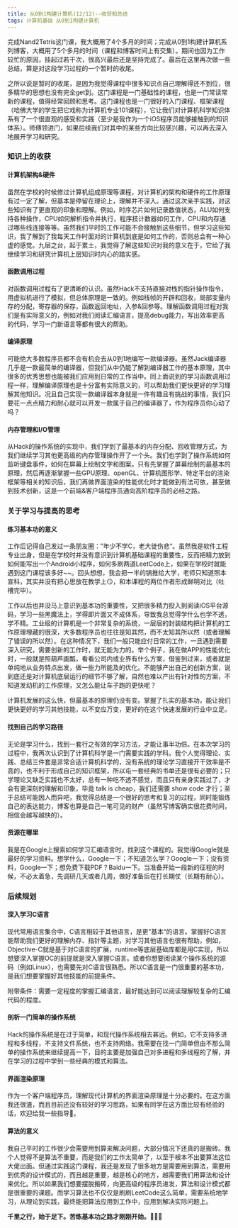 ```yaml
---
title: 从0到1构建计算机(12/12)--收获和总结
tags: 计算机基础 从0到1构建计算机
---
```


完成Nand2Tetris这门课，我大概用了4个多月的时间；完成从0到1构建计算机系列博客，大概用了5个多月的时间（课程和博客时间上有交集）。期间也因为工作较忙的原因，挂起过若干次，很高兴最后还是坚持完成了。最后在这里再次做一些总结，算是对这段学习过程的一个暂时的收尾。

之所以说是暂时的收尾，是因为我觉得课程中很多知识点自己理解得还不到位，很多精华的思想也没有完全get到。这门课程是一门基础性的课程，也是一门常读常新的课程，值得经常回顾和思考。这门课程也是一门很好的入门课程、框架课程（哈佛大学的学生把它戏称为计算机专业101课程），它让我们对计算机科学知识体系有了一个很直观的感受和实践（至少是我作为一个iOS程序员能够接触到的知识体系）。师傅领进门，如果后续我们对其中的某些方向比较感兴趣，可以再去深入地展开学习和研究。

### 知识上的收获

#### 计算机架构&硬件

虽然在学校的时候修过计算机组成原理等课程，对计算机的架构和硬件的工作原理有过一定了解，但基本是停留在理论上，理解并不深入。通过这次亲手实践，对这些知识有了更直观的印象和理解。例如，时序芯片如何记录数值状态，ALU如何支持各种操作，CPU如何解析指令并执行，程序技计数器如何工作，CPU和内存通过哪些线连接等等。虽然我们平时的工作可能不会接触到这些细节，但学习这些知识，我了解到了我每天工作时面对的计算机到底是如何工作的，否则总会有一种心虚的感觉。九层之台，起于累土，我觉得了解这些知识对我的意义在于，它给了我继续学习和研究计算机上层知识时内心的踏实感。

#### 函数调用过程

对函数调用过程有了更清晰的认识。虽然Hack不支持直接对栈的指针操作指令，用虚拟机进行了模拟，但总体原理是一致的。例如栈帧的开辟和回收，局部变量内存的分配，寄存器的保存，函数返回地址，入参&回参等。理解函数调用过程对我们是有实际意义的，例如对我们阅读汇编语言，提高debug能力，写出效率更高的代码，学习一门新语言等都有很大的帮助。

#### 编译原理

可能绝大多数程序员都不会有机会去从0到1地编写一款编译器。虽然Jack编译器几乎是一款最简单的编译器，但我们从中仍能了解到编译器工作的基本原理，其中很多的优秀思想也能被我们应用到日常的工作当中。同上面说到的学习函数调用过程一样，理解编译原理也是十分富有实际意义的，可以帮助我们更快更好的学习理解其他知识。况且自己实现一款编译器本身就是一件有趣且有挑战的事情，我们只要花一点点精力和耐心就可以开发一款属于自己的编译器了，作为程序员你心动了吗？

#### 内存管理和I/O管理

从Hack的操作系统的实现中，我们学到了最基本的内存分配、回收管理方式，为我们继续学习其他更高级的内存管理操作开了一个头。我们也学到了操作系统如何监听键盘事件，如何在屏幕上绘制文字和图案。只有先掌握了屏幕绘制的最基本的原理，然后再逐渐掌握一些GPU原理、openGL、计算机图形学、特定平台的渲染框架等相关的知识后，我们再做界面渲染的性能优化时才能做到有法可依，甚至做到技术创新，这是一个前端&客户端程序员通向高阶程序员的必经之路。

### 关于学习与提高的思考

#### 练习基本功的意义

工作后记得自己发过一条朋友圈：”年少不学C，老大徒伤悲“。虽然我是软件工程专业出身，但是在学校时并没有意识到计算机基础课程的重要性，反而把精力放到如何能写出一个Android小程序，如何多刷两道LeetCode上，如果在学校时就能遇到这门课程该多好~~。回头想想，我会把一半的锅推给大学，老师只知道照本宣科，其实并没有把心思放在教学上😏，和本课程的两位作者形成鲜明对比（吐槽完毕）。

工作以后也并没马上意识到基本功的重要性，又把很多精力投入到阅读iOS平台源码，学习一些黑魔法上，学得即片面又不成体系，导致我总觉得学什么也学不透，学不精。工业级的计算机是一个非常复杂的系统，一层层的封装结构把计算机的工作原理埋藏的很深，大多数程序员也往往是知其然，而不太知其所以然（或者理解了错误的所以然）。在这种情况下，我们一般只能应付日常的工作，一旦遇到需要深入研究，需要创新的工作时，就无能为力的。举个例子，我在做APP的性能优化时，一般就是照葫芦画瓢，看看公司内或业界有什么方案，借鉴到过来，或者就是单纯地从业务特点出发，做一些力所能及的优化。不能够产出自己的创新方案，说到底还是对计算机底层运行的细节不够了解，自然也难以产出有针对性的方案，不知道发动机的工作原理，又怎么能让车子跑的更快呢？

计算机发展的这么快，但最基本的原理仍没有变。掌握了扎实的基本功，能让我们更快更好的学习其他技能，以不变应万变，更好的在这个快速发展的行业中立足。

#### 找到自己的学习路径

无论是学习什么，找到一套行之有效的学习方法，才能让事半功倍。在本次学习的过程中，我再次认识到了计算机科学是一门需要实践的学科。我个人觉得理论、实践、总结三件套是非常合适计算机科学的，没有系统的理论学习直接开干效率是不高的，也不利于形成自己的知识框架，所以屯一套经典的书单还是很有必要的；只学理论又缺乏实践也不太好，总有一种吃不透不感觉，而且只有亲身实践过了，才会有更深刻的理解和印象，毕竟 talk is cheap，我们还需要 show code 才行；至于总结可能因人而异吧，我觉得总结是一个很好的思考和复习的过程，同时能锻炼自己的表达能力，博客也算是自己一笔可见的财产（虽然写博客确实很花费时间，相信会越写越快的）。

#### 资源在哪里

我是在Google上搜索如何学习汇编语言时，找到这个课程的。我觉得Google就是最好的学习资料。想学什么，Google一下；不知道怎么学？Google一下；没有资料，Google一下；想免费下载PDF？Baidu一下。当准备开始一段新的征程的时候，不必太着急，先调研几天或者几周，做好准备后在打长期仗（长期有耐心）。

### 后续规划

#### 深入学习C语言

现代常用语言集合中，C语言相较于其他语言，是更”基本“的语言。掌握好C语言能帮助我们更好的理解内存、指针等主题，对学习其他语言也很有帮助，例如，Objective-C就是基于对C语言的扩展，runtime等底层基础库都是用C实现，所以想要深入掌握OC的前提就是深入掌握C语言。或者你想要阅读某个操作系统的源码（例如Linux），也需要先对C语言很熟悉。所以C语言是一门很重要的基本功，是我们想要掌握好其他技能的前提条件。

附带条件：需要一定程度的掌握汇编语言，最好能达到可以阅读理解较复杂的汇编代码的程度。

#### 剖析一门简单的操作系统

Hack的操作系统是在过于简单，和现代操作系统相去甚远。例如，它不支持多进程和多线程，不支持文件系统，也不支持网络。我需要在找一门简单但由不那么简单的操作系统来继续提高一下，目的主要是加强自己对多进程和多线程的了解，并在学习的过程中学到一些经典的模式和算法。

#### 界面渲染原理

作为一个客户端程序员，理解现代计算机的界面渲染原理是十分必要的。在这方面我还很渣，而且目前还没有较好的学习思路，如果有同学在这方面比较有经验的话，欢迎给我一些指导🙏。

#### 算法的意义

我自己平时的工作很少会需要用到算来解决问题，大部分情况下还真的是搬砖。我个人觉得不是算法不重要，而是我们的工作太简单了，以至于根本不出要算法这位大佬出面。但通过实践这门课程，我还是发现了很多地方是需要用到算法，需要用到优秀的设计模式的，而且越是重要，越是核心的地方，越需要我们用算法和设计来优化。所以如果我们想要摆脱搬砖，向更高级的程序员进发，算法和设计模式都是很重要的课题。而学习算法也不仅仅是刷刷LeetCode这么简单，需要系统地学习，从理论到实践，最终能把算法应用到工作中，应用到解决实际问题上。

**千里之行，始于足下。苦练基本功之路才刚刚开始。**💪💪💪